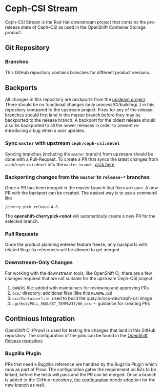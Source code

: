 # Ceph-CSI Stream

Ceph-CSI Stream is the Red Hat downstream project that contains the pre-release
state of Ceph-CSI as used in the OpenShift Container Storage product.

## Git Repository

### Branches

This GitHub repository contains branches for different product versions.

## Backports

All changes in this repository are *backports* from the [upsteam
project][upstream-ceph-csi]. There should be no functional changes (only
process/CI/building/..) in this repository compared to the upstream project.
Fixes for any of the release branches should first land in the master branch
before they may be backported to the release branch. A backport for the oldest
release should also be backported to all the newer releases in order to prevent
re-introducing a bug when a user updates.

### Sync `master` with upstream `ceph/ceph-csi:devel`

Syncing branches (including the `master` branch) from upstream should be done
with a Pull-Request. To create a PR that syncs the latest changes from
`ceph/ceph-csi:devel` into the `master branch`, [click here][sync-pr].

### Backporting changes from the `master` to `release-*` branches

Once a PR has been merged in the master branch that fixes an issue. A new PR
with the backport can be created. The easiest way is to use a command like

    /cherry-pick release-4.8

The **openshift-cherrypick-robot** will automatically create a new PR for the
selected branch.

### Pull Requests

Once the product planning entered feature freeze, only backports with related
Bugzilla references will be allowed to get merged.

### Downstream-Only Changes

For working with the downstream tools, like OpenShift CI, there are a few
changes required that are not suitable for the upstream Ceph-CSI project.

1. `OWNERS` file: added with maintainers for reviewing and approving PRs
1. `ocs/` directory: additional files (like this `README.md`)
1. `ocs/Containerfile`: used to build the quay.io/ocs-dev/ceph-csi image
1. `.github/PULL_REQUEST_TEMPLATE/00_ocs-*`: guidance for creating PRs

## Continious Integration

OpenShift CI (Prow) is used for testing the changes that land in this GitHub
repository. The configuration of the jobs can be found in the [OpenShift
Release repository][ocp-release].

### Bugzilla Plugin

PRs that need a Bugzilla reference are handled by the Bugzilla Plugin which
runs as part of Prow. The configuration gates the requirement on BZs to be
linked, before the tests will pass and the PR can be merged. Once a branch is
added to the GitHub repository, [the configuration][bz-config] needs adaption
for the new branch as well.

[upstream-ceph-csi]: https://github.com/ceph/ceph-csi
[sync-pr]: https://github.com/openshift/ceph-csi/compare/master...ceph:devel
[ocp-release]: https://github.com/openshift/release/tree/master/ci-operator/config/openshift/ceph-csi
[bz-config]: https://github.com/openshift/release/blob/master/core-services/prow/02_config/_plugins.yaml
